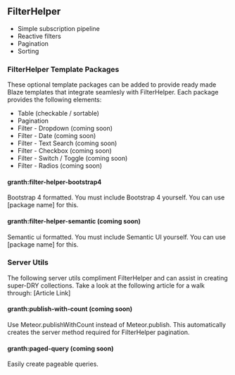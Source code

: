 ## FilterHelper ##

- Simple subscription pipeline
- Reactive filters
- Pagination
- Sorting

### FilterHelper Template Packages ###

These optional template packages can be added to provide ready made Blaze templates that integrate seamlesly with FilterHelper. Each package provides the following elements:

- Table (checkable / sortable)
- Pagination
- Filter - Dropdown (coming soon)
- Filter - Date (coming soon)
- Filter - Text Search (coming soon)
- Filter - Checkbox (coming soon)
- Filter - Switch / Toggle (coming soon)
- Filter - Radios (coming soon)

#### granth:filter-helper-bootstrap4

Bootstrap 4 formatted. You must include Bootstrap 4 yourself. You can use [package name] for this.

#### granth:filter-helper-semantic (coming soon)

Semantic ui formatted. You must include Semantic UI yourself. You can use [package name] for this.

### Server Utils ###

The following server utils compliment FilterHelper and can assist in creating super-DRY collections. Take a look at the following article for a walk through: [Article Link]

#### granth:publish-with-count (coming soon) ####

Use Meteor.publishWithCount instead of Meteor.publish. This automatically creates the server method required for FilterHelper pagination.

#### granth:paged-query (coming soon) ####

Easily create pageable queries.
